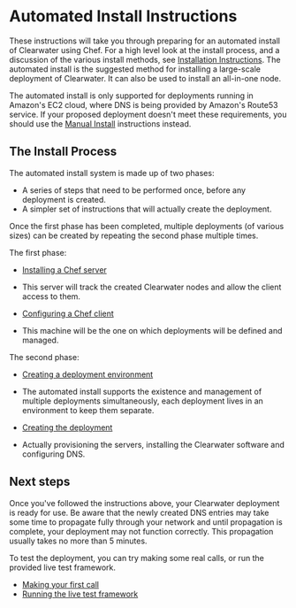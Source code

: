 # Automated Install Instructions

These instructions will take you through preparing for an automated install  of Clearwater using Chef.  For a high level look at the install process, and a discussion of the various install methods, see [Installation Instructions](Installation_Instructions.md).  The automated install is the suggested method for installing a large-scale deployment of Clearwater.  It can also be used to install an all-in-one node.

The automated install is only supported for deployments running in Amazon's EC2 cloud, where DNS is being provided by Amazon's Route53 service.  If your proposed deployment doesn't meet these requirements, you should use the [Manual Install](Manual_Install.md) instructions instead.

## The Install Process

The automated install system is made up of two phases:

* A series of steps that need to be performed once, before any deployment is created.
* A simpler set of instructions that will actually create the deployment.

Once the first phase has been completed, multiple deployments (of various sizes) can be created by repeating the second phase multiple times.

The first phase:

* [Installing a Chef server](Installing_a_Chef_server.md)
 - This server will track the created Clearwater nodes and allow the client access to them.
* [Configuring a Chef client](Installing_a_Chef_client.md)
 - This machine will be the one on which deployments will be defined and managed.

The second phase:

* [Creating a deployment environment](Creating_a_deployment_environment.md)
 - The automated install supports the existence and management of multiple deployments simultaneously, each deployment lives in an environment to keep them separate.
* [Creating the deployment](Creating_a_deployment_with_Chef.md)
 - Actually provisioning the servers, installing the Clearwater software and configuring DNS.

## Next steps

Once you've followed the instructions above, your Clearwater deployment is ready for use.  Be aware that the newly created DNS entries may take some time to propagate fully through your network and until propagation is complete, your deployment may not function correctly.  This propagation usually takes no more than 5 minutes.

To test the deployment, you can try making some real calls, or run the provided live test framework.

* [Making your first call](Making_your_first_call.md)
* [Running the live test framework](Running_the_live_tests.md)
